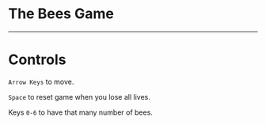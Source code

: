 # The Bees Game

---

# Controls

`Arrow Keys` to move.

`Space` to reset game when you lose all lives.

Keys `0-6` to have that many number of bees.
